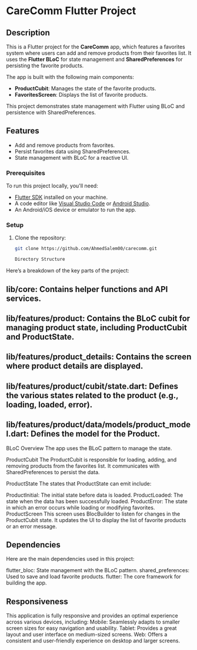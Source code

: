 # CareComm Flutter Project

## Description

This is a Flutter project for the **CareComm** app, which features a favorites system where users can add and remove products from their favorites list. It uses the **Flutter BLoC** for state management and **SharedPreferences** for persisting the favorite products.

The app is built with the following main components:

- **ProductCubit**: Manages the state of the favorite products.
- **FavoritesScreen**: Displays the list of favorite products.

This project demonstrates state management with Flutter using BLoC and persistence with SharedPreferences.

## Features

- Add and remove products from favorites.
- Persist favorites data using SharedPreferences.
- State management with BLoC for a reactive UI.


### Prerequisites

To run this project locally, you'll need:

- [Flutter SDK](https://flutter.dev/docs/get-started/install) installed on your machine.
- A code editor like [Visual Studio Code](https://code.visualstudio.com/) or [Android Studio](https://developer.android.com/studio).
- An Android/iOS device or emulator to run the app.

### Setup

1. Clone the repository:

   ```bash
   git clone https://github.com/AhmedSalem00/carecomm.git

   Directory Structure
Here’s a breakdown of the key parts of the project:

## lib/core: Contains helper functions and API services.
## lib/features/product: Contains the BLoC cubit for managing product state, including ProductCubit and ProductState.
## lib/features/product_details: Contains the screen where product details are displayed.
## lib/features/product/cubit/state.dart: Defines the various states related to the product (e.g., loading, loaded, error).
## lib/features/product/data/models/product_model.dart: Defines the model for the Product.
BLoC Overview
The app uses the BLoC pattern to manage the state.

ProductCubit
The ProductCubit is responsible for loading, adding, and removing products from the favorites list. It communicates with SharedPreferences to persist the data.

ProductState
The states that ProductState can emit include:

ProductInitial: The initial state before data is loaded.
ProductLoaded: The state when the data has been successfully loaded.
ProductError: The state in which an error occurs while loading or modifying favorites.
ProductScreen
This screen uses BlocBuilder to listen for changes in the ProductCubit state. It updates the UI to display the list of favorite products or an error message.

## Dependencies
Here are the main dependencies used in this project:

flutter_bloc: State management with the BLoC pattern.
shared_preferences: Used to save and load favorite products.
flutter: The core framework for building the app.


## Responsiveness
This application is fully responsive and provides an optimal experience across various devices, including:
Mobile: Seamlessly adapts to smaller screen sizes for easy navigation and usability.
Tablet: Provides a great layout and user interface on medium-sized screens.
Web: Offers a consistent and user-friendly experience on desktop and larger screens.
